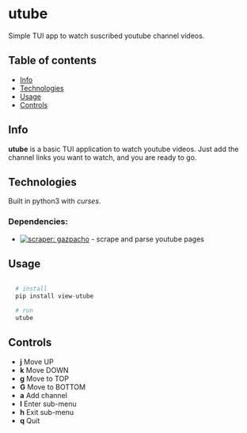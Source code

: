 # utube
Simple TUI app to watch suscribed youtube channel videos.

## Table of contents
* [Info](#Info)
* [Technologies](#Technologies)
* [Usage](#Usage)
* [Controls](#Controls)

## Info
**utube** is a basic TUI application to watch youtube videos. Just add the channel links you want to watch, and you are ready to go.

## Technologies
Built in python3 with *curses*.

### Dependencies:
* [![scraper: gazpacho](https://img.shields.io/badge/scraper-gazpacho-C6422C)](https://github.com/maxhumber/gazpacho) - scrape and parse youtube pages

## Usage
```python

  # install
  pip install view-utube

  # run
  utube
```

## Controls
* **j**   Move UP
* **k**   Move DOWN
* **g**   Move to TOP
* **G**   Move to BOTTOM
* **a**   Add channel
* **l**   Enter sub-menu
* **h**   Exit sub-menu
* **q**   Quit
